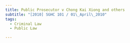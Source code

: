 ```yaml
---
title: Public Prosecutor v Chong Kai Xiong and others
subtitle: "[2010] SGHC 101 / 01\_April\_2010"
tags:
  - Criminal Law
  - Public Law

---
```



